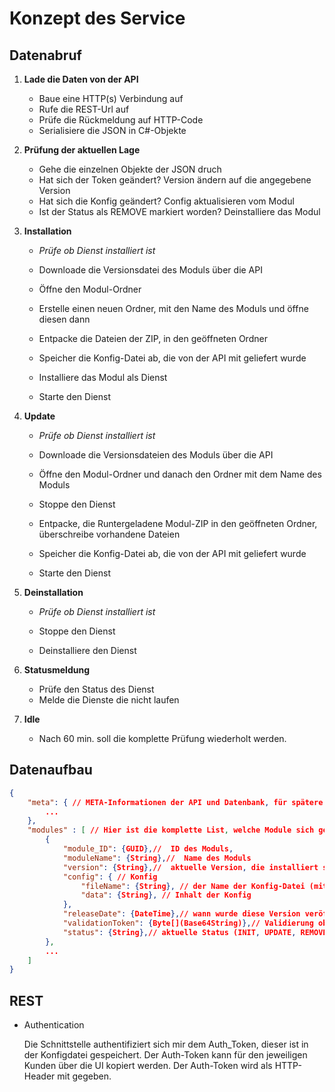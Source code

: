 # Konzept des Service

## Datenabruf

1. **Lade die Daten von der API**

   - Baue eine HTTP(s) Verbindung auf
   - Rufe die REST-Url auf 
   - Prüfe die Rückmeldung auf HTTP-Code
   - Serialisiere die JSON in C#-Objekte 

2. **Prüfung der aktuellen Lage**

   - Gehe die einzelnen Objekte der JSON druch
   - Hat sich der Token geändert? Version ändern auf die angegebene Version 
   - Hat sich die Konfig geändert? Config aktualisieren vom Modul
   - Ist der Status als REMOVE markiert worden? Deinstalliere das Modul 

3. **Installation**

   - *Prüfe ob Dienst installiert ist*

   - Downloade die Versionsdatei des Moduls über die API
   - Öffne den Modul-Ordner
   - Erstelle einen neuen Ordner, mit den Name des Moduls und öffne diesen dann
   - Entpacke die Dateien der ZIP, in den geöffneten Ordner
   - Speicher die Konfig-Datei ab, die von der API mit geliefert wurde
   - Installiere das Modul als Dienst
   - Starte den Dienst 

4. **Update**

   - *Prüfe ob Dienst installiert ist*

   - Downloade die Versionsdateien des Moduls über die API
   - Öffne den Modul-Ordner und danach den Ordner mit dem Name des Moduls
   - Stoppe den Dienst
   - Entpacke, die Runtergeladene Modul-ZIP in den geöffneten Ordner, überschreibe vorhandene Dateien
   - Speicher die Konfig-Datei ab, die von der API mit geliefert wurde
   - Starte den Dienst

5. **Deinstallation**

   - *Prüfe ob Dienst installiert ist*

   - Stoppe den Dienst
   - Deinstalliere den Dienst

6. **Statusmeldung**

   - Prüfe den Status des Dienst 
   - Melde die Dienste die nicht laufen

7. **Idle**

   - Nach 60 min. soll die komplette Prüfung wiederholt werden.

## Datenaufbau

```JSON
{
    "meta": { // META-Informationen der API und Datenbank, für spätere erweiterungen 
        ...
    },
    "modules" : [ // Hier ist die komplette List, welche Module sich geändert haben
        {
            "module_ID": {GUID},//  ID des Moduls,
            "moduleName": {String},//  Name des Moduls
            "version": {String},//  aktuelle Version, die installiert sein soll
            "config": { // Konfig
                "fileName": {String}, // der Name der Konfig-Datei (mit Endung!)
                "data": {String}, // Inhalt der Konfig
            },
            "releaseDate": {DateTime},// wann wurde diese Version veröffentlich
            "validationToken": {Byte[](Base64String)},// Validierung ob installierte Version gleich mit zuinstallieren ist
    		"status": {String},// aktuelle Status (INIT, UPDATE, REMOVE)
        },
        ...
    ]
}
```

## REST

- Authentication 

  Die Schnittstelle authentifiziert sich mir dem Auth_Token, dieser ist in der Konfigdatei gespeichert.
  Der Auth-Token kann für den jeweiligen Kunden über die UI kopiert werden.
  Der Auth-Token wird als HTTP-Header mit gegeben.

